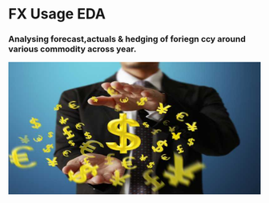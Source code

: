 # FX Usage EDA 
### Analysing forecast,actuals & hedging of foriegn ccy around various commodity across year. 

![forex-and-Treasury-Management.jpg](Images/forex-and-Treasury-Management.jpg)
